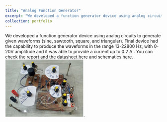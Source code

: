 ```yaml
---
title: "Analog Function Generator"
excerpt: "We developed a function generator device using analog circuits to generate given waveforms (sine, sawtooth, square, and triangular). Final device had the capability to produce the waveforms in the range 13-22800 Hz, with 0-20V amplitude and it was able to provide a current up to 0.2 A.. You can check the report and the datasheet [here](https://www.dropbox.com/sh/zru50dc1lkl8vbk/AABYudRu5XwuaLHchDYl-AeUa?dl=0) and schematics [here](https://github.com/sahanHe/Analog-function-generator). <br/><img src='/images/analog_function.PNG' style='width:50%'>"
collection: portfolio
---
```


We developed a function generator device using analog circuits to generate given waveforms (sine, sawtooth, square, and triangular). Final device had the capability to produce the waveforms in the range 13-22800 Hz, with 0-20V amplitude and it was able to provide a current up to 0.2 A.. You can check the report and the datasheet [here](https://www.dropbox.com/sh/zru50dc1lkl8vbk/AABYudRu5XwuaLHchDYl-AeUa?dl=0) and schematics [here](https://github.com/sahanHe/Analog-function-generator). <br/><img src='/images/analog_function.PNG' style='width:50%'>. 
